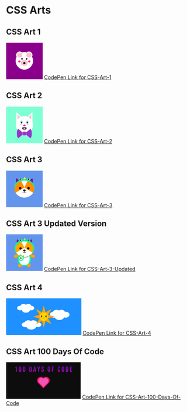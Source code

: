 # CSS Arts

## CSS Art 1
<img src="/images/1.png" width=100px height=100px> [CodePen Link for CSS-Art-1](https://codepen.io/S4ch1/full/BadpwRa)

## CSS Art 2
<img src="/images/2.png" width=100px height=100px> [CodePen Link for CSS-Art-2](https://codepen.io/S4ch1/full/VwzpQQE)

## CSS Art 3
<img src="/images/3.png" width=100px height=100px> [CodePen Link for CSS-Art-3](https://codepen.io/S4ch1/full/yLobbQa)

## CSS Art 3 Updated Version
<img src="/images/CSS-Art3-Full.png" width=100px height=100px> [CodePen Link for CSS-Art-3-Updated](https://codepen.io/S4ch1/full/JjyJRpj)

## CSS Art 4
<img src="/images/4.png" width=auto height=100px> [CodePen Link for CSS-Art-4](https://codepen.io/S4ch1/full/LYjywzV)

## CSS  Art 100 Days Of Code
<img src="/images/hdc.png" width=auto height=100px> [CodePen Link for CSS-Art-100-Days-Of-Code](https://codepen.io/S4ch1/full/ExwEKgz)


